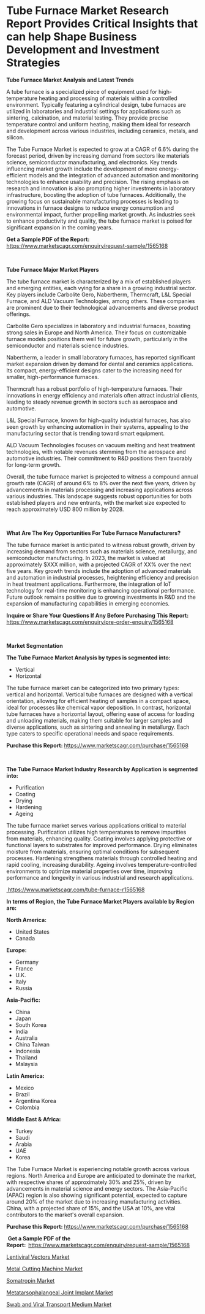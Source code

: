 <p><h1>Tube Furnace Market Research Report Provides Critical Insights that can help Shape Business Development and Investment Strategies</h1></p><p><strong>Tube Furnace Market Analysis and Latest Trends</strong></p>
<p><p>A tube furnace is a specialized piece of equipment used for high-temperature heating and processing of materials within a controlled environment. Typically featuring a cylindrical design, tube furnaces are utilized in laboratories and industrial settings for applications such as sintering, calcination, and material testing. They provide precise temperature control and uniform heating, making them ideal for research and development across various industries, including ceramics, metals, and silicon.</p><p>The Tube Furnace Market is expected to grow at a CAGR of 6.6% during the forecast period, driven by increasing demand from sectors like materials science, semiconductor manufacturing, and electronics. Key trends influencing market growth include the development of more energy-efficient models and the integration of advanced automation and monitoring technologies to enhance usability and precision. The rising emphasis on research and innovation is also prompting higher investments in laboratory infrastructure, boosting the adoption of tube furnaces. Additionally, the growing focus on sustainable manufacturing processes is leading to innovations in furnace designs to reduce energy consumption and environmental impact, further propelling market growth. As industries seek to enhance productivity and quality, the tube furnace market is poised for significant expansion in the coming years.</p></p>
<p><strong>Get a Sample PDF of the Report:&nbsp;</strong> <a href="https://www.marketscagr.com/enquiry/request-sample/1565168?utm_campaign=2887&utm_medium=2&utm_source=Github&utm_content=ia&utm_term=08042025&utm_id=tube-furnace">https://www.marketscagr.com/enquiry/request-sample/1565168</a></p>
<p>&nbsp;</p>
<p><strong>Tube Furnace Major Market Players</strong></p>
<p><p>The tube furnace market is characterized by a mix of established players and emerging entities, each vying for a share in a growing industrial sector. Key players include Carbolite Gero, Nabertherm, Thermcraft, L&L Special Furnace, and ALD Vacuum Technologies, among others. These companies are prominent due to their technological advancements and diverse product offerings.</p><p>Carbolite Gero specializes in laboratory and industrial furnaces, boasting strong sales in Europe and North America. Their focus on customizable furnace models positions them well for future growth, particularly in the semiconductor and materials science industries.</p><p>Nabertherm, a leader in small laboratory furnaces, has reported significant market expansion driven by demand for dental and ceramics applications. Its compact, energy-efficient designs cater to the increasing need for smaller, high-performance furnaces.</p><p>Thermcraft has a robust portfolio of high-temperature furnaces. Their innovations in energy efficiency and materials often attract industrial clients, leading to steady revenue growth in sectors such as aerospace and automotive. </p><p>L&L Special Furnace, known for high-quality industrial furnaces, has also seen growth by enhancing automation in their systems, appealing to the manufacturing sector that is trending toward smart equipment.</p><p>ALD Vacuum Technologies focuses on vacuum melting and heat treatment technologies, with notable revenues stemming from the aerospace and automotive industries. Their commitment to R&D positions them favorably for long-term growth.</p><p>Overall, the tube furnace market is projected to witness a compound annual growth rate (CAGR) of around 6% to 8% over the next five years, driven by advancements in materials processing and increasing applications across various industries. This landscape suggests robust opportunities for both established players and new entrants, with the market size expected to reach approximately USD 800 million by 2028.</p></p>
<p>&nbsp;</p>
<p><strong>What Are The Key Opportunities For Tube Furnace Manufacturers?</strong></p>
<p><p>The tube furnace market is anticipated to witness robust growth, driven by increasing demand from sectors such as materials science, metallurgy, and semiconductor manufacturing. In 2023, the market is valued at approximately $XXX million, with a projected CAGR of XX% over the next five years. Key growth trends include the adoption of advanced materials and automation in industrial processes, heightening efficiency and precision in heat treatment applications. Furthermore, the integration of IoT technology for real-time monitoring is enhancing operational performance. Future outlook remains positive due to growing investments in R&D and the expansion of manufacturing capabilities in emerging economies.</p></p>
<p><strong>Inquire or Share Your Questions If Any Before Purchasing This Report:</strong> <a href="https://www.marketscagr.com/enquiry/pre-order-enquiry/1565168?utm_campaign=2887&utm_medium=2&utm_source=Github&utm_content=ia&utm_term=08042025&utm_id=tube-furnace">https://www.marketscagr.com/enquiry/pre-order-enquiry/1565168</a></p>
<p>&nbsp;</p>
<p><strong>Market Segmentation</strong></p>
<p><strong>The Tube Furnace Market Analysis by types is segmented into:</strong></p>
<p><ul><li>Vertical</li><li>Horizontal</li></ul></p>
<p><p>The tube furnace market can be categorized into two primary types: vertical and horizontal. Vertical tube furnaces are designed with a vertical orientation, allowing for efficient heating of samples in a compact space, ideal for processes like chemical vapor deposition. In contrast, horizontal tube furnaces have a horizontal layout, offering ease of access for loading and unloading materials, making them suitable for larger samples and diverse applications, such as sintering and annealing in metallurgy. Each type caters to specific operational needs and space requirements.</p></p>
<p><strong>Purchase this Report:&nbsp;</strong><a href="https://www.marketscagr.com/purchase/1565168?utm_campaign=2887&utm_medium=2&utm_source=Github&utm_content=ia&utm_term=08042025&utm_id=tube-furnace">https://www.marketscagr.com/purchase/1565168</a></p>
<p>&nbsp;</p>
<p><strong>The Tube Furnace Market Industry Research by Application is segmented into:</strong></p>
<p><ul><li>Purification</li><li>Coating</li><li>Drying</li><li>Hardening</li><li>Ageing</li></ul></p>
<p><p>The tube furnace market serves various applications critical to material processing. Purification utilizes high temperatures to remove impurities from materials, enhancing quality. Coating involves applying protective or functional layers to substrates for improved performance. Drying eliminates moisture from materials, ensuring optimal conditions for subsequent processes. Hardening strengthens materials through controlled heating and rapid cooling, increasing durability. Ageing involves temperature-controlled environments to optimize material properties over time, improving performance and longevity in various industrial and research applications.</p></p>
<p><a href="https://www.marketscagr.com/tube-furnace-r1565168?utm_campaign=2887&utm_medium=2&utm_source=Github&utm_content=ia&utm_term=08042025&utm_id=tube-furnace">&nbsp;https://www.marketscagr.com/tube-furnace-r1565168</a></p>
<p><strong>In terms of Region, the Tube Furnace Market Players available by Region are:</strong></p>
<p>
    <p> <strong> North America: </strong>
        <ul>
            <li>United States</li>
            <li>Canada</li>
        </ul>
        </p> 
    <p> <strong> Europe: </strong>
        <ul>
            <li>Germany</li>
            <li>France</li>
            <li>U.K.</li>
            <li>Italy</li>
            <li>Russia</li>
        </ul>
        </p> 
    <p> <strong> Asia-Pacific: </strong>
        <ul>
            <li>China</li>
            <li>Japan</li>
            <li>South Korea</li>
            <li>India</li>
            <li>Australia</li>
            <li>China Taiwan</li>
            <li>Indonesia</li>
            <li>Thailand</li>
            <li>Malaysia</li>
        </ul>
        </p> 
    <p> <strong> Latin America: </strong>
        <ul>
            <li>Mexico</li>
            <li>Brazil</li>
            <li>Argentina Korea</li>
            <li>Colombia</li>
        </ul>
        </p> 
    <p> <strong> Middle East & Africa: </strong>
        <ul>
            <li>Turkey</li>
            <li>Saudi</li>
            <li>Arabia</li>
            <li>UAE</li>
            <li>Korea</li>
        </ul>
    </p>
    </p>
<p><p>The Tube Furnace Market is experiencing notable growth across various regions. North America and Europe are anticipated to dominate the market, with respective shares of approximately 30% and 25%, driven by advancements in material science and energy sectors. The Asia-Pacific (APAC) region is also showing significant potential, expected to capture around 20% of the market due to increasing manufacturing activities. China, with a projected share of 15%, and the USA at 10%, are vital contributors to the market's overall expansion.</p></p>
<p><strong>Purchase this Report: </strong><a href="https://www.marketscagr.com/purchase/1565168?utm_campaign=2887&utm_medium=2&utm_source=Github&utm_content=ia&utm_term=08042025&utm_id=tube-furnace">https://www.marketscagr.com/purchase/1565168</a></p>
<p>&nbsp;<strong>Get a Sample PDF of the Report:&nbsp;&nbsp;</strong><a href="https://www.marketscagr.com/enquiry/request-sample/1565168?utm_campaign=2887&utm_medium=2&utm_source=Github&utm_content=ia&utm_term=08042025&utm_id=tube-furnace">https://www.marketscagr.com/enquiry/request-sample/1565168</a></p>
<p><strong></strong></p>
<p><p><a href="https://www.linkedin.com/pulse/lentiviral-vectors-market-forecast-2025-2032-expected-svg8f?utm_campaign=2887&utm_medium=2&utm_source=Github&utm_content=ia&utm_term=08042025&utm_id=tube-furnace">Lentiviral Vectors Market</a></p><p><a href="https://github.com/carylgrinko/Market-Research-Report-List-1/blob/main/metal-cutting-machine-market.md?utm_campaign=2887&utm_medium=2&utm_source=Github&utm_content=ia&utm_term=08042025&utm_id=tube-furnace">Metal Cutting Machine Market</a></p><p><a href="https://www.linkedin.com/pulse/global-somatropin-market-report-2025-2032-size-share-growth-3hivf?utm_campaign=2887&utm_medium=2&utm_source=Github&utm_content=ia&utm_term=08042025&utm_id=tube-furnace">Somatropin Market</a></p><p><a href="https://www.linkedin.com/pulse/forecast-report-metatarsophalangeal-joint-implant-industry-wyo1f?utm_campaign=2887&utm_medium=2&utm_source=Github&utm_content=ia&utm_term=08042025&utm_id=tube-furnace">Metatarsophalangeal Joint Implant Market</a></p><p><a href="https://www.linkedin.com/pulse/latest-developments-swab-viral-transport-medium-industry-market-zk03f?utm_campaign=2887&utm_medium=2&utm_source=Github&utm_content=ia&utm_term=08042025&utm_id=tube-furnace">Swab and Viral Transport Medium Market</a></p></p>